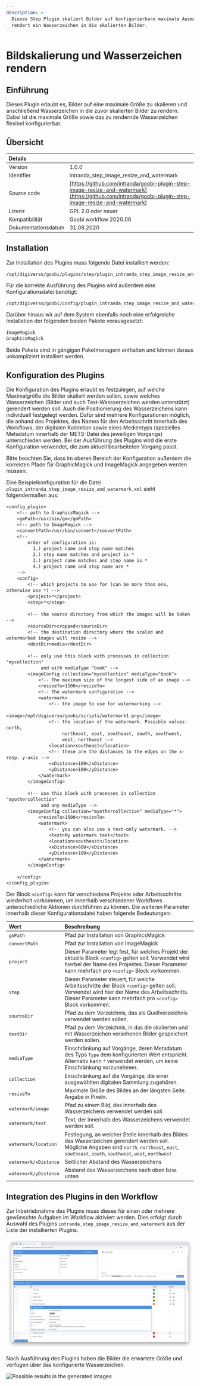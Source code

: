 ```yaml
---
description: >-
  Dieses Step Plugin skaliert Bilder auf konfigurierbare maximale Ausmaße und
  rendert ein Wasserzeichen in die skalierten Bilder.
---
```


# Bildskalierung und Wasserzeichen rendern

## Einführung

Dieses Plugin erlaubt es, Bilder auf eine maximale Größe zu skalieren und anschließend Wasserzeichen in die zuvor skalierten Bilder zu rendern. Dabei ist die maximale Größe sowie das zu rendernde Wasserzeichen flexibel konfigurierbar.

## Übersicht

| Details |  |
| :--- | :--- |
| Version | 1.0.0 |
| Identifier | intranda\_step\_image\_resize\_and\_watermark |
| Source code | [https://github.com/intranda/goobi-plugin-step-image-resize-and-watermark](https://github.com/intranda/goobi-plugin-step-image-resize-and-watermark) |
| Lizenz | GPL 2.0 oder neuer |
| Kompatibilität | Goobi workflow 2020.06 |
| Dokumentationsdatum | 31.08.2020 |

## Installation

Zur Installation des Plugins muss folgende Datei installiert werden:

```text
/opt/digiverso/goobi/plugins/step/plugin_intranda_step_image_resize_and_watermark.jar
```

Für die korrekte Ausführung des Plugins wird außerdem eine Konfigurationsdatei benötigt:

```text
/opt/digiverso/goobi/config/plugin_intranda_step_image_resize_and_watermark.xml
```

Darüber hinaus wir auf dem System ebenfalls noch eine erfolgreiche Installation der folgenden beiden Pakete vorausgesetzt:

```bash
ImageMagick
GraphicsMagick
```

Beide Pakete sind in gängigen Paketmanagern enthalten und können daraus unkompliziert installiert werden.

## Konfiguration des Plugins

Die Konfiguration des Plugins erlaubt es festzulegen, auf welche Maximalgröße die Bilder skaliert werden sollen, sowie welches Wasserzeichen \(Bilder und auch Text-Wassserzeichen werden unterstützt\) gerendert werden soll. Auch die Positionierung des Wasserzeichens kann individuell festgelegt werden. Dafür sind mehrere Konfigurationen möglich, die anhand des Projektes, des Names für den Arbeitsschritt innerhalb des Workflows, der digitalen Kollektion sowie eines Medientyps \(spezielles Metadatum innerhalb der METS-Datei des jeweiligen Vorgangs\) unterschieden werden. Bei der Ausführung des Plugins wird die erste Konfiguration verwendet, die zum aktuell bearbeiteten Vorgang passt.

Bitte beachten Sie, dass im oberen Bereich der Konfiguration außerdem die korrekten Pfade für GraphicMagick und ImageMagick angegeben werden müssen.

Eine Beispielkonfiguration für die Datei `plugin_intranda_step_image_resize_and_watermark.xml` sieht folgendermaßen aus:

```markup
<config_plugin>
    <!-- path to GraphicsMagick -->
    <gmPath>/usr/bin/gm</gmPath>
    <!-- path to ImageMagick -->
    <convertPath>/usr/bin/convert</convertPath>
    <!--
        order of configuration is:
          1.) project name and step name matches
          2.) step name matches and project is *
          3.) project name matches and step name is *
          4.) project name and step name are *
    -->
    <config>
        <!-- which projects to use for (can be more than one, otherwise use *) -->
        <project>*</project>
        <step>*</step>

        <!-- the source directory from which the images will be taken -->
        <sourceDir>cropped</sourceDir>
        <!-- the destination directory where the scaled and watermarked images will reside -->
        <destDir>media</destDir>

        <!-- only use this block with processes in collection "mycollection"
             and with mediaType "book" -->
        <imageConfig collection="mycollection" mediaType="book">
            <!-- The maximum size of the longest side of an image -->
            <resizeTo>1500</resizeTo>
            <!-- The watermark configuration -->
            <watermark>
                <!-- the image to use for watermarking -->
                <image>/opt/digiverso/goobi/scripts/watermark1.png</image>
                <!-- the location of the watermark. Possible values: north,
                     northeast, east, southeast, south, southwest,
                     west, northwest -->
                <location>southeast</location>
                <!-- these are the distances to the edges on the x- resp. y-axis -->
                <xDistance>100</xDistance>
                <yDistance>100</yDistance>
            </watermark>
        </imageConfig>

        <!-- use this block with processes in collection "myothercollection"
             and any mediaType -->
        <imageConfig collection="myothercollection" mediaType="*">
            <resizeTo>1500</resizeTo>
            <watermark>
                <!-- you can also use a text-only watermark. -->
                <text>My watermark text</text>
                <location>southeast</location>
                <xDistance>600</xDistance>
                <yDistance>100</yDistance>
            </watermark>
        </imageConfig>

    </config>
</config_plugin>
```

Der Block `<config>` kann für verschiedene Projekte oder Arbeitsschritte wiederholt vorkommen, um innerhalb verschiedener Workflows unterschiedliche Aktionen durchführen zu können. Die weiteren Parameter innerhalb dieser Konfigurationsdatei haben folgende Bedeutungen:

| Wert | Beschreibung |
| :--- | :--- |
| `gmPath` | Pfad zur Installation von GraphicsMagick |
| `convertPath` | Pfad zur Installation von ImageMagick |
| `project` | Dieser Parameter legt fest, für welches Projekt der aktuelle Block `<config>` gelten soll. Verwendet wird hierbei der Name des Projektes. Dieser Parameter kann mehrfach pro `<config>` Block vorkommen. |
| `step` | Dieser Parameter steuert, für welche Arbeitsschritte der Block `<config>` gelten soll. Verwendet wird hier der Name des Arbeitsschritts. Dieser Parameter kann mehrfach pro `<config>` Block vorkommen. |
| `sourceDir` | Pfad zu dem Verzeichnis, das als Quellverzeichnis verwendet werden sollen. |
| `destDir` | Pfad zu dem Verzeichnis, in das die skalierten und mit Wasserzeichen versehenen Bilder gespeichert werden sollen. |
| `mediaType` | Einschränkung auf Vorgänge, deren Metadatum des Typs `Type` dem konfigurierten Wert entspricht. Alternativ kann `*` verwendet werden, um keine Einschränkung vorzunehmen. |
| `collection` | Einschränkung auf die Vorgänge, die einer ausgewählten digitalen Sammlung zugehören. |
| `resizeTo` | Maximale Größe des Bildes an der längsten Seite. Angabe in Pixeln. |
| `watermark/image` | Pfad zu einem Bild, das innerhalb des Wasserzeichens verwendet werden soll. |
| `watermark/text` | Text, der innerhalb des Wasserzeichens verwendet werden soll. |
| `watermark/location` | Festlegung, an welcher Stelle innerhalb des Bildes das Wasserzeichen gerendert werden soll. Mögliche Angaben sind `north`, `northeast`, `east`, `southeast`, `south`, `southwest`, `west`, `northwest` |
| `watermark/xDistance` | Seitlicher Abstand des Wasserzeichens |
| `watermark/yDistance` | Abstand des Wasserzeichens  nach oben bzw. unten |

## Integration des Plugins in den Workflow

Zur Inbetriebnahme des Plugins muss dieses für einen oder mehrere gewünschte Aufgaben im Workflow aktiviert werden. Dies erfolgt durch Auswahl des Plugins `intranda_step_image_resize_and_watermark` aus der Liste der installierten Plugins.

![Integration des Plugins in den Workflow](../.gitbook/assets/intranda_step_image_resize_and_watermark_de.png)

Nach Ausführung des Plugins haben die Bilder die erwartete Größe und verfügen über das konfigurierte Wasserzeichen.

![Possible results in the generated images](../.gitbook/assets/intranda_step_image_resize_and_watermark_result.png)

